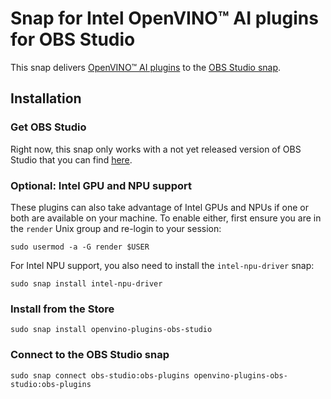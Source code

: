 # Snap for Intel OpenVINO™ AI plugins for OBS Studio

This snap delivers [OpenVINO™ AI
plugins](https://github.com/intel/openvino-plugins-for-obs-studio) to the [OBS
Studio snap](https://snapcraft.io/obs-studio).

## Installation

### Get OBS Studio

Right now, this snap only works with a not yet released version of OBS Studio
that you can find
[here](https://github.com/vandah/obs-studio/tree/core24-content-snaps).

### Optional: Intel GPU and NPU support

These plugins can also take advantage of Intel GPUs and NPUs if one or both are
available on your machine. To enable either, first ensure you are in the
`render` Unix group and re-login to your session:

```shell
sudo usermod -a -G render $USER
```

For Intel NPU support, you also need to install the `intel-npu-driver` snap:

```shell
sudo snap install intel-npu-driver
```

### Install from the Store

```shell
sudo snap install openvino-plugins-obs-studio
```

### Connect to the OBS Studio snap

```shell
sudo snap connect obs-studio:obs-plugins openvino-plugins-obs-studio:obs-plugins
```
